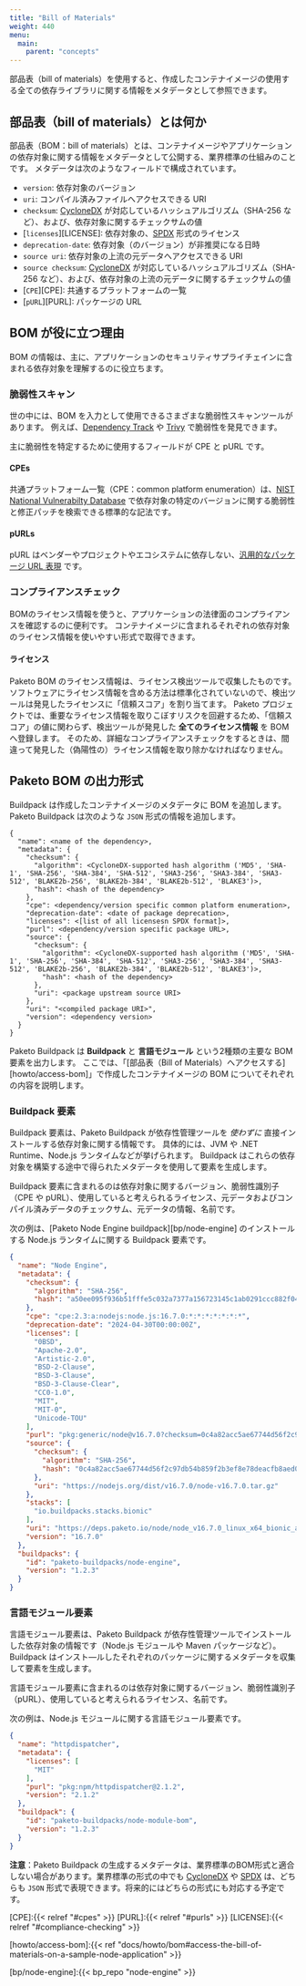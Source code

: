 ```yaml
---
title: "Bill of Materials"
weight: 440
menu:
  main:
    parent: "concepts"
---
```


<!-- In the Getting Started tutorial, you used the Paketo builder to build a Node.js app. Once you have an app image, you can access metadata about all of the dependencies present in the final app image using the bill of materials.
チュートリアルでは、Paketo ビルダーで Node.js のアプリケーションのコンテナイメージをビルドしました。 -->
部品表（bill of materials）を使用すると、作成したコンテナイメージの使用する全ての依存ライブラリに関する情報をメタデータとして参照できます。

## 部品表（bill of materials）とは何か
<!--
A bill of materials (BOM) is an industry standard mechanism of surfacing metadata about dependencies in images or applications. The metadata consists of various fields such as:
* `version`: the dependency version
* `uri`: URI to compiled dependency
* `checksum`: a CycloneDX-supported hash algorithm (such as SHA-256) and value of the dependency
* [`licenses`][LICENSE]: dependency licenses in SPDX format
* `deprecation-date`: dependency deprecation date
* `source uri`: URI to upstream source dependency
* `source checksum`: a CycloneDX-supported hash algorithm and value of the upstream source dependency
* [`CPE`][CPE]: common platform enumeration
* [`pURL`][PURL]: package URL
 -->
部品表（BOM：bill of materials）とは、コンテナイメージやアプリケーションの依存対象に関する情報をメタデータとして公開する、業界標準の仕組みのことです。
メタデータは次のようなフィールドで構成されています。

* `version`: 依存対象のバージョン
* `uri`: コンパイル済みファイルへアクセスできる URI
* `checksum`: [CycloneDX][format/cyclonedx] が対応しているハッシュアルゴリズム（SHA-256 など）、および、依存対象に関するチェックサムの値
* [`licenses`][LICENSE]: 依存対象の、[SPDX][format/spdx] 形式のライセンス
* `deprecation-date`: 依存対象（のバージョン）が非推奨になる日時
* `source uri`: 依存対象の上流の元データへアクセスできる URI
* `source checksum`: [CycloneDX][format/cyclonedx] が対応しているハッシュアルゴリズム（SHA-256 など）、および、依存対象の上流の元データに関するチェックサムの値
* [`CPE`][CPE]: 共通するプラットフォームの一覧
* [`pURL`][PURL]: パッケージの URL

## BOM が役に立つ理由

<!-- The information from the bill of materials is largely used to help understand the dependencies involved in your app's secure software supply chain. -->
BOM の情報は、主に、アプリケーションのセキュリティサプライチェインに含まれる依存対象を理解するのに役立ちます。

### 脆弱性スキャン
<!-- The bill of materials can be passed to one of the many existent vulnerability scanning tools, such as [Dependency Track][tool/dependency-track] and [Trivy][tool/trivy], in order to identify vulnerabilities. -->
世の中には、BOM を入力として使用できるさまざまな脆弱性スキャンツールがあります。
例えば、[Dependency Track][tool/dependency-track] や [Trivy][tool/trivy] で脆弱性を発見できます。

<!-- The BOM contains two fields that are primarily concerned with vulnerability identification: -->
主に脆弱性を特定するために使用するフィールドが CPE と pURL です。

#### CPEs
<!-- CPEs, or common platform enumerations, are standard notation to look up dependency version-specific vulnerabilities and related patches in the [NIST National Vulnerabilty Database][NIST]. -->
共通プラットフォーム一覧（CPE：common platform enumeration）は、[NIST National Vulnerabilty Database][NIST] で依存対象の特定のバージョンに関する脆弱性と修正パッチを検索できる標準的な記法です。

#### pURLs
<!-- PURLs, or package URLs are [a universal representation][PURL definition] of package location regardless of vendor, project, or ecosystem. -->
pURL はベンダーやプロジェクトやエコシステムに依存しない、[汎用的なパッケージ URL 表現][PURL definition] です。

### コンプライアンスチェック
<!-- The inclusion of license information in the bill of materials helps with application legal compliance by providing the information in a consumable way for each dependency involved with your application image. -->
BOMのライセンス情報を使うと、アプリケーションの法律面のコンプライアンスを確認するのに便利です。
コンテナイメージに含まれるそれぞれの依存対象のライセンス情報を使いやすい形式で取得できます。

#### ライセンス
<!-- The licenses in the Paketo BOM are obtained from license scanning tools. Due to the unstandardized nature of license inclusion in software, the detection tools assign "confidence scores" to each license. We include **every license** discovered by the scanning tools in the BOM, regardless of the "confidence score" that the tool has provided, to avoid risk of missing an important license. Because of this feature, advanced compliance checking may be required to filter out false positive licenses. -->
Paketo BOM のライセンス情報は、ライセンス検出ツールで収集したものです。
ソフトウェアにライセンス情報を含める方法は標準化されていないので、検出ツールは発見したライセンスに「信頼スコア」を割り当てます。
Paketo プロジェクトでは、重要なライセンス情報を取りこぼすリスクを回避するため、「信頼スコア」の値に関わらず、検出ツールが発見した **全てのライセンス情報** を  BOM へ登録します。
そのため、詳細なコンプライアンスチェックをするときは、間違って発見した（偽陽性の）ライセンス情報を取り除かなければなりません。

## Paketo BOM の出力形式

<!-- Buildpacks provide a bill of materials by adding metadata to the app image when it is built. Paketo buildpacks add entries to the bill of materials as `JSON` objects with the following schema: -->
Buildpack は作成したコンテナイメージのメタデータに BOM を追加します。
Paketo Buildpack は次のような `JSON` 形式の情報を追加します。

```plain
{
  "name": <name of the dependency>,
  "metadata": {
    "checksum": {
      "algorithm": <CycloneDX-supported hash algorithm ('MD5', 'SHA-1', 'SHA-256', 'SHA-384', 'SHA-512', 'SHA3-256', 'SHA3-384', 'SHA3-512', 'BLAKE2b-256', 'BLAKE2b-384', 'BLAKE2b-512', 'BLAKE3')>,
      "hash": <hash of the dependency>
    },
    "cpe": <dependency/version specific common platform enumeration>,
    "deprecation-date": <date of package deprecation>,
    "licenses": <[list of all licensesn SPDX format]>,
    "purl": <dependency/version specific package URL>,
    "source": {
      "checksum": {
        "algorithm": <CycloneDX-supported hash algorithm ('MD5', 'SHA-1', 'SHA-256', 'SHA-384', 'SHA-512', 'SHA3-256', 'SHA3-384', 'SHA3-512', 'BLAKE2b-256', 'BLAKE2b-384', 'BLAKE2b-512', 'BLAKE3')>,
        "hash": <hash of the dependency>
      },
      "uri": <package upstream source URI>
    },
    "uri": "<compiled package URI>",
    "version": <dependency version>
  }
}
```

<!-- Paketo buildpacks generate two main types of BOM entries: _buildpack entries_ and _language module entries_. To help explain these types, we will use as an example the bill of materials of the app in the [How to Access the Bill of Materials guide][howto/access-bom]. -->
Paketo Buildpack は __Buildpack__ と __言語モジュール__ という2種類の主要な BOM 要素を出力します。
ここでは、「[部品表（Bill of Materials）へアクセスする][howto/access-bom]」で作成したコンテナイメージの BOM についてそれぞれの内容を説明します。

### Buildpack 要素

<!-- A buildpack entry is an entry for a dependency that a Paketo buildpack installs directly (i.e. _without_ using a dependency manager). Examples include: a JVM, the .NET runtime, or the Node.js runtime. The buildpacks generate these entries using metadata obtained during the construction of the dependency itself. -->
Buildpack 要素は、Paketo Buildpack が依存性管理ツールを _使わずに_ 直接インストールする依存対象に関する情報です。
具体的には、JVM や .NET Runtime、Node.js ランタイムなどが挙げられます。
Buildpack はこれらの依存対象を構築する途中で得られたメタデータを使用して要素を生成します。

<!-- A buildpack entry contains the version, vulnerability identifiers (CPE and pURL), all potential licenses, checksums for both the source and the compiled dependency, source information, and the name of the buildpack that installed the dependency. -->
Buildpack 要素に含まれるのは依存対象に関するバージョン、脆弱性識別子（CPE や pURL）、使用していると考えられるライセンス、元データおよびコンパイル済みデータのチェックサム、元データの情報、名前です。

<!-- Below, see an example of the buildpack entry for the Node.js runtime installed by the [Paketo Node Engine buildpack][bp/node-engine]. -->
次の例は、[Paketo Node Engine buildpack][bp/node-engine] のインストールする Node.js ランタイムに関する Buildpack 要素です。

```json
{
  "name": "Node Engine",
  "metadata": {
    "checksum": {
      "algorithm": "SHA-256",
      "hash": "a50ee095f936b51fffe5c032a7377a156723145c1ab0291ccc882f04719f1b54"
    },
    "cpe": "cpe:2.3:a:nodejs:node.js:16.7.0:*:*:*:*:*:*:*",
    "deprecation-date": "2024-04-30T00:00:00Z",
    "licenses": [
      "0BSD",
      "Apache-2.0",
      "Artistic-2.0",
      "BSD-2-Clause",
      "BSD-3-Clause",
      "BSD-3-Clause-Clear",
      "CC0-1.0",
      "MIT",
      "MIT-0",
      "Unicode-TOU"
    ],
    "purl": "pkg:generic/node@v16.7.0?checksum=0c4a82acc5ae67744d56f2c97db54b859f2b3ef8e78deacfb8aed0ed4c7cb690&download_url=https://nodejs.org/dist/v16.7.0/node-v16.7.0.tar.gz",
    "source": {
      "checksum": {
        "algorithm": "SHA-256",
        "hash": "0c4a82acc5ae67744d56f2c97db54b859f2b3ef8e78deacfb8aed0ed4c7cb690"
      },
      "uri": "https://nodejs.org/dist/v16.7.0/node-v16.7.0.tar.gz"
    },
    "stacks": [
      "io.buildpacks.stacks.bionic"
    ],
    "uri": "https://deps.paketo.io/node/node_v16.7.0_linux_x64_bionic_a50ee095.tgz",
    "version": "16.7.0"
  },
  "buildpacks": {
    "id": "paketo-buildpacks/node-engine",
    "version": "1.2.3"
  }
}
```

### 言語モジュール要素
<!-- A language module entry is an entry for a dependency that a Paketo buildpack installs using a dependency manager (e.g. Node.js module, Maven package). The buildpacks generate these entries by gathering metadata about packages after they have been installed. -->
言語モジュール要素は、Paketo Buildpack が依存性管理ツールでインストールした依存対象の情報です（Node.js モジュールや Maven パッケージなど）。
Buildpack はインスト―ルしたそれぞれのパッケージに関するメタデータを収集して要素を生成します。

<!-- A language module entry contains the version, vulnerability identifiers (pURL), all potential licenses, and the name of the buildpack that generated the entry. -->
言語モジュール要素に含まれるのは依存対象に関するバージョン、脆弱性識別子（pURL）、使用していると考えられるライセンス、名前です。

<!-- Below, see an example of a language module entry for a Node.js module. -->
次の例は、Node.js モジュールに関する言語モジュール要素です。

```json
{
  "name": "httpdispatcher",
  "metadata": {
    "licenses": [
      "MIT"
    ],
    "purl": "pkg:npm/httpdispatcher@2.1.2",
    "version": "2.1.2"
  },
  "buildpack": {
    "id": "paketo-buildpacks/node-module-bom",
    "version": "1.2.3"
  }
}
```

<!-- **Note:** The metadata that Paketo buildpacks generate does not conform to a specific industry-standard bill of materials format. Some industry-standard formats include [CycloneDX][format/cyclonedx] and [SPDX][format/spdx], both of which can be presented as `JSON` files. While the Paketo bill of materials doesn't currently conform to one of these formats, the goal is to eventually support both. -->
  **注意**：Paketo Buildpack の生成するメタデータは、業界標準のBOM形式と適合しない場合があります。業界標準の形式の中でも [CycloneDX][format/cyclonedx] や [SPDX][format/spdx] は、どちらも `JSON` 形式で表現できます。将来的にはどちらの形式にも対応する予定です。

<!-- References -->
[CPE]:{{< relref "#cpes" >}}
[PURL]:{{< relref "#purls" >}}
[LICENSE]:{{< relref "#compliance-checking" >}}

[howto/access-bom]:{{< ref "docs/howto/bom#access-the-bill-of-materials-on-a-sample-node-application" >}}

[tool/dependency-track]:https://dependencytrack.org/
[tool/trivy]:https://github.com/aquasecurity/trivy

[format/cyclonedx]:https://cyclonedx.org/
[format/spdx]:https://spdx.dev/

[bp/node-engine]:{{< bp_repo "node-engine" >}}

[NIST]:https://nvd.nist.gov/products/cpe/search
[PURL definition]:https://github.com/package-url/purl-spec
